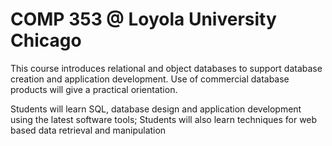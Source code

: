 # COMP 353 @ Loyola University Chicago

This course introduces relational and object databases to support database creation and application development. Use of commercial database products will give a practical orientation.

Students will learn SQL, database design and application development using the latest software tools; Students will also learn techniques for web based data retrieval and manipulation

